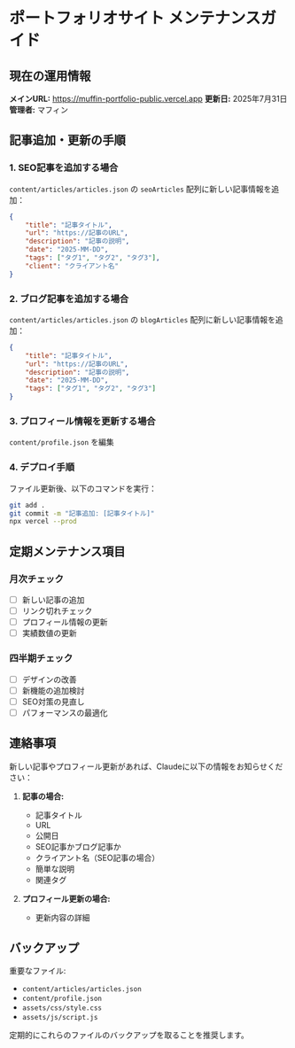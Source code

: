# ポートフォリオサイト メンテナンスガイド

## 現在の運用情報

**メインURL:** https://muffin-portfolio-public.vercel.app
**更新日:** 2025年7月31日
**管理者:** マフィン

## 記事追加・更新の手順

### 1. SEO記事を追加する場合
`content/articles/articles.json` の `seoArticles` 配列に新しい記事情報を追加：

```json
{
    "title": "記事タイトル",
    "url": "https://記事のURL",
    "description": "記事の説明",
    "date": "2025-MM-DD",
    "tags": ["タグ1", "タグ2", "タグ3"],
    "client": "クライアント名"
}
```

### 2. ブログ記事を追加する場合
`content/articles/articles.json` の `blogArticles` 配列に新しい記事情報を追加：

```json
{
    "title": "記事タイトル",
    "url": "https://記事のURL", 
    "description": "記事の説明",
    "date": "2025-MM-DD",
    "tags": ["タグ1", "タグ2", "タグ3"]
}
```

### 3. プロフィール情報を更新する場合
`content/profile.json` を編集

### 4. デプロイ手順
ファイル更新後、以下のコマンドを実行：
```bash
git add .
git commit -m "記事追加: [記事タイトル]"
npx vercel --prod
```

## 定期メンテナンス項目

### 月次チェック
- [ ] 新しい記事の追加
- [ ] リンク切れチェック
- [ ] プロフィール情報の更新
- [ ] 実績数値の更新

### 四半期チェック  
- [ ] デザインの改善
- [ ] 新機能の追加検討
- [ ] SEO対策の見直し
- [ ] パフォーマンスの最適化

## 連絡事項
新しい記事やプロフィール更新があれば、Claudeに以下の情報をお知らせください：

1. **記事の場合:**
   - 記事タイトル
   - URL
   - 公開日
   - SEO記事かブログ記事か
   - クライアント名（SEO記事の場合）
   - 簡単な説明
   - 関連タグ

2. **プロフィール更新の場合:**
   - 更新内容の詳細

## バックアップ
重要なファイル:
- `content/articles/articles.json`
- `content/profile.json`
- `assets/css/style.css`
- `assets/js/script.js`

定期的にこれらのファイルのバックアップを取ることを推奨します。